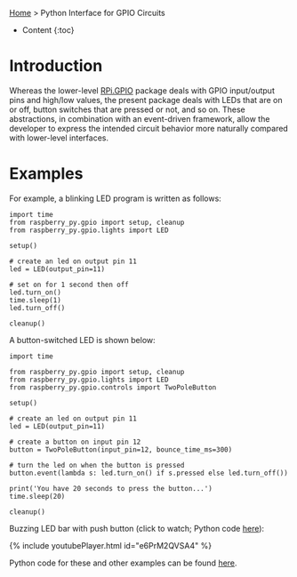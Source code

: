 [Home](../index.md) > Python Interface for GPIO Circuits
* Content
{:toc}

# Introduction
Whereas the lower-level [RPi.GPIO](https://pypi.org/project/RPi.GPIO/) package deals with GPIO input/output pins and 
high/low values, the present package deals with LEDs that are on or off, button switches that are pressed or not, and so 
on. These abstractions, in combination with an event-driven framework, allow the developer to express the intended 
circuit behavior more naturally compared with lower-level interfaces. 

# Examples
For example, a blinking LED program is written as follows:
```
import time
from raspberry_py.gpio import setup, cleanup
from raspberry_py.gpio.lights import LED

setup()

# create an led on output pin 11
led = LED(output_pin=11)

# set on for 1 second then off
led.turn_on()
time.sleep(1)
led.turn_off()

cleanup()
```
A button-switched LED is shown below:

```
import time

from raspberry_py.gpio import setup, cleanup
from raspberry_py.gpio.lights import LED
from raspberry_py.gpio.controls import TwoPoleButton

setup()

# create an led on output pin 11
led = LED(output_pin=11)

# create a button on input pin 12
button = TwoPoleButton(input_pin=12, bounce_time_ms=300)

# turn the led on when the button is pressed
button.event(lambda s: led.turn_on() if s.pressed else led.turn_off())

print('You have 20 seconds to press the button...')
time.sleep(20)

cleanup()
```

Buzzing LED bar with push button (click to watch; Python code [here](https://github.com/MatthewGerber/raspberry_py/blob/main/src/raspberry_py/gpio/examples/buzzing_led_bar_with_button.py)):

{% include youtubePlayer.html id="e6PrM2QVSA4" %}

Python code for these and other examples can be found [here](https://github.com/MatthewGerber/raspberry_py/tree/main/src/raspberry_py/gpio/examples).
